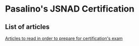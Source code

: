 # Pasalino's JSNAD Certification

## List of articles

[Articles to read in order to prepare for certification's exam](https://github.com/pasalino/jsnad-certification/blob/main/Learning.md)
